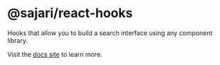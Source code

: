 # @sajari/react-hooks

Hooks that allow you to build a search interface using any component library.

Visit the [docs site](https://sajari-react-sdk-v3.netlify.app/) to learn more.

